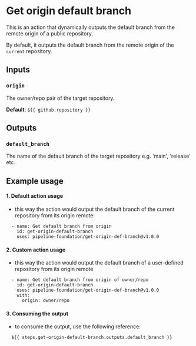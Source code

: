 # Get origin default branch

This is an action that dynamically outputs the default branch from the remote origin of a public repository.

By default, it outputs the default branch from the remote origin of the `current` repository.

## Inputs

### `origin`

The owner/repo pair of the target repository.

**Default**: `${{ github.repository }}`

## Outputs

### `default_branch`

The name of the default branch of the target repository e.g. 'main', 'release' etc.

## Example usage

#### 1. Default action usage
- this way the action would output the default branch of the current repository from its origin remote:

```
  - name: Get default branch from origin
    id: get-origin-default-branch
    uses: pipeline-foundation/get-origin-def-branch@v1.0.0
```

#### 2. Custom action usage
- this way the action would output the default branch of a user-defined repository from its origin remote

```
  - name: Get default branch from origin of owner/repo
    id: get-origin-default-branch
    uses: pipeline-foundation/get-origin-def-branch@v1.0.0
    with:
      origin: owner/repo
```

#### 3. Consuming the output
- to consume the output, use the following reference:
```
  ${{ steps.get-origin-default-branch.outputs.default_branch }}
```